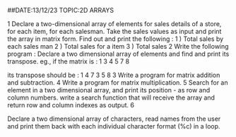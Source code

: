 ##DATE:13/12/23    TOPIC:2D ARRAYS


1	Declare a two-dimensional array of elements for sales details of a store, for each item, for each salesman. Take the sales values as input and print the array in matrix form.
Find out and print the following :
1 ) Total sales by each sales man
2 ) Total sales for a item
3 ) Total sales
2	Write the following program :
Declare a two dimensional array of elements and find and print its transpose.
eg., if the matrix is :       1 3
                                          4 5
                                          7 8

its transpose should be :     1 4 7
                                                3 5 8
3	Write a program  for matrix addition and subtraction.
4	Write a program  for matrix multiplication.
5	Search for an element in a two dimensional array, and print its position - as row and column numbers. write a search function that will receive the array and return row and column indexes as output.
6



Declare a two dimensional array of characters, read names from the user and print them back with each individual character format (%c) in a loop.
 
